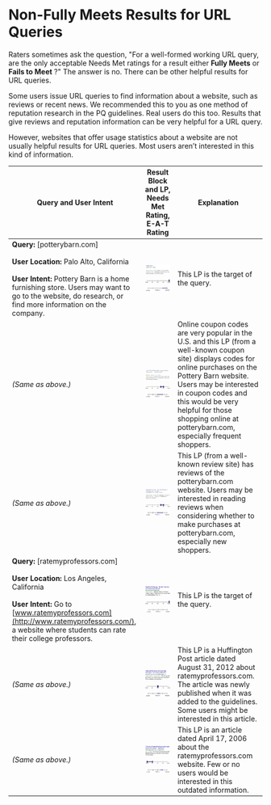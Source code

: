 # Non-Fully Meets Results for URL Queries

Raters sometimes ask the question, "For a well-formed working URL query, are the only acceptable Needs Met ratings for a result either **Fully Meets** or **Fails to Meet** ?" The answer is no. There can be other helpful results for URL queries.

Some users issue URL queries to find information about a website, such as reviews or recent news. We recommended this to you as one method of reputation research in the PQ guidelines. Real users do this too. Results that give reviews and reputation information can be very helpful for a URL query.

However, websites that offer usage statistics about a website are not usually helpful results for URL queries. Most users aren’t interested in this kind of information.

Query and User Intent|Result Block and LP, Needs Met Rating, E-A-T Rating|Explanation
---|---|---
**Query:** [potterybarn.com]<br/><br/>**User Location:** Palo Alto, California<br/><br/>**User Intent:** Pottery Barn is a home furnishing store. Users may want to go to the website, do research, or find more information on the company.|![](../images/img760.jpg)<br/>![](../images/fullym.jpg)![](../images/high-wide.jpg)|This LP is the target of the query.
*(Same as above.)*|![](../images/img763.jpg)<br/>![](../images/mm+narrow.jpg)![](../images/medium-wide.jpg)|Online coupon codes are very popular in the U.S. and this LP (from a well-known coupon site) displays codes for online purchases on the Pottery Barn website. Users may be interested in coupon codes and this would be very helpful for those shopping online at potterybarn.com, especially frequent shoppers.
*(Same as above.)*|![](../images/img766.jpg)<br/>![](../images/mm+narrow.jpg)![](../images/medium-wide.jpg)|This LP (from a well-known review site) has reviews of the potterybarn.com website. Users may be interested in reading reviews when considering whether to make purchases at potterybarn.com, especially new shoppers.
**Query:** [ratemyprofessors.com]<br/><br/>**User Location:** Los Angeles, California<br/><br/>**User Intent:** Go to [www.ratemyprofessors.com](http://www.ratemyprofessors.com/), a website where students can rate their college professors.|![](../images/img769.jpg)<br/>![](../images/fullym.jpg)![](../images/high.jpg)|This LP is the target of the query.
*(Same as above.)*|![](../images/img772.jpg)<br/>![](../images/mm.jpg)![](../images/medium-narrow.jpg)|This LP is a Huffington Post article dated August 31, 2012 about ratemyprofessors.com. The article was newly published when it was added to the guidelines. Some users might be interested in this article.
*(Same as above.)*|![](../images/img775.jpg)<br/>![](../images/failsm-wide.jpg)![](../images/medium+narrow.jpg)|This LP is an article dated April 17, 2006 about the ratemyprofessors.com website. Few or no users would be interested in this outdated information.
